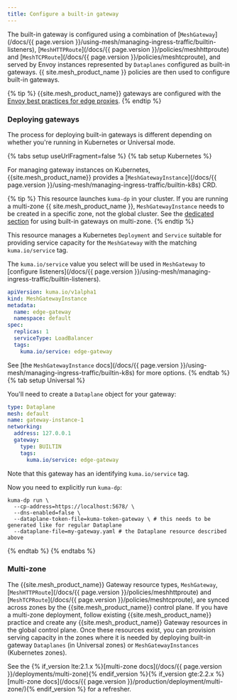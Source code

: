 ```yaml
---
title: Configure a built-in gateway
---
```


The built-in gateway is configured using a combination of [`MeshGateway`](/docs/{{ page.version }}/using-mesh/managing-ingress-traffic/builtin-listeners), [`MeshHTTPRoute`](/docs/{{ page.version }}/policies/meshhttproute) and [`MeshTCPRoute`](/docs/{{ page.version }}/policies/meshtcproute),
and served by Envoy instances represented by `Dataplanes` configured as built-in
gateways. {{ site.mesh_product_name }} policies are then used to configure
built-in gateways.

{% tip %}
{{site.mesh_product_name}} gateways are configured with the [Envoy best practices for edge proxies](https://www.envoyproxy.io/docs/envoy/latest/configuration/best_practices/edge).
{% endtip %}

### Deploying gateways

The process for deploying built-in gateways is different depending on whether 
you're running in Kubernetes or Universal mode.

{% tabs setup useUrlFragment=false %}
{% tab setup Kubernetes %}

For managing gateway instances on Kubernetes, {{site.mesh_product_name}} provides a
[`MeshGatewayInstance`](/docs/{{ page.version }}/using-mesh/managing-ingress-traffic/builtin-k8s) CRD.

{% tip %}
This resource launches `kuma-dp` in your cluster.
If you are running a multi-zone {{ site.mesh_product_name }}, `MeshGatewayInstance` needs to be created in a specific zone, not the global cluster.
See the [dedicated section](#multi-zone) for using built-in gateways on
multi-zone.
{% endtip %}

This resource manages a Kubernetes `Deployment` and `Service`
suitable for providing service capacity for the `MeshGateway` with the matching `kuma.io/service` tag.

The `kuma.io/service` value you select will be used in `MeshGateway` to [configure listeners](/docs/{{ page.version }}/using-mesh/managing-ingress-traffic/builtin-listeners).

```yaml
apiVersion: kuma.io/v1alpha1
kind: MeshGatewayInstance
metadata:
  name: edge-gateway
  namespace: default
spec:
  replicas: 1
  serviceType: LoadBalancer
  tags:
    kuma.io/service: edge-gateway
```

See [the `MeshGatewayInstance` docs](/docs/{{ page.version }}/using-mesh/managing-ingress-traffic/builtin-k8s) for more options.
{% endtab %}
{% tab setup Universal %}

You'll need to create a `Dataplane` object for your gateway:

```yaml
type: Dataplane
mesh: default
name: gateway-instance-1
networking:
  address: 127.0.0.1
  gateway:
    type: BUILTIN
    tags:
      kuma.io/service: edge-gateway
```

Note that this gateway has an identifying `kuma.io/service` tag.

Now you need to explicitly run `kuma-dp`:

```shell
kuma-dp run \
  --cp-address=https://localhost:5678/ \
  --dns-enabled=false \
  --dataplane-token-file=kuma-token-gateway \ # this needs to be generated like for regular Dataplane
  --dataplane-file=my-gateway.yaml # the Dataplane resource described above
```

{% endtab %}
{% endtabs %}

### Multi-zone

The {{site.mesh_product_name}} Gateway resource types, `MeshGateway`, [`MeshHTTPRoute`](/docs/{{ page.version }}/policies/meshhttproute) and [`MeshTCPRoute`](/docs/{{ page.version }}/policies/meshtcproute), are synced across zones by the {{site.mesh_product_name}} control plane.
If you have a multi-zone deployment, follow existing {{site.mesh_product_name}} practice and create any {{site.mesh_product_name}} Gateway resources in the global control plane.
Once these resources exist, you can provision serving capacity in the zones where it is needed by deploying built-in gateway `Dataplanes` (in Universal zones) or `MeshGatewayInstances` (Kubernetes zones).

See the {% if_version lte:2.1.x %}[multi-zone docs](/docs/{{ page.version }}/deployments/multi-zone){% endif_version %}{% if_version gte:2.2.x %}[multi-zone docs](/docs/{{ page.version }}/production/deployment/multi-zone/){% endif_version %} for a
refresher.

